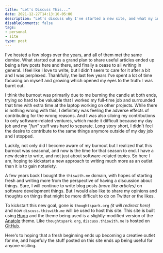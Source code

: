 ```yaml
---
title: "Let's Discuss This..."
date: 2021-12-27T14:13:10-05:00
description: "Let's discuss why I've started a new site, and what my intentions are for its use."
disableComments: false
tags:
- personal
- site
type: post
---
```


I've hosted a few blogs over the years, and all of them met the same demise.  What started out as a grand plan to share
useful articles ended up being a few posts here and there, and finally a cease to all writing in general.  I feel like I
love to write, but I didn't seem to care for it after a bit and I was perplexed.  Thankfully, the last few years I've
spent a lot of time focusing on myself and growing which opened my eyes to the truth: I was burnt out.

I think the burnout was primarily due to me burning the candle at both ends, trying so hard to be valuable that I worked
my full-time job and surrounded that time with extra time at the laptop working on other projects.  While there is
nothing wrong with this, I definitely was feeling the adverse effects of contributing for the wrong reasons.  And I was
also siloing my contributions to only software-related ventures, which made it difficult because my day job and my
_"fun"_ stuff was hard to separate.  Long story short, I didn't feel the desire to contribute to the same things anymore
outside of my day job and I stopped.

Luckily, not only did I become aware of my burnout but I realized that this burnout was seasonal, and now is the time
for that season to end.  I have a new desire to write, and not just about software-related topics.  So here I am, hoping
to kickstart a new approach to writing much more as an outlet than it is to gain notariety.

A few years back I bought the `thiswith.me` domain, with hopes of starting fresh and writing more from the perspective
of having a discussion about things.  Sure, I will continue to write blog posts _(more like articles)_ on software
development things.  But I would also like to share my opinions and thoughts on things that might be more difficult to
do on Twitter or the likes.

To kickstart this new goal, gone is `thoughtspark.org` _(it will redirect here)_ and now `discuss.thiswith.me` will be
used to host this site.  This site is built using [Hugo](https://gohugo.io/) and the theme being used is a
slightly-modified version of the [Anatole](https://themes.gohugo.io/themes/anatole/) theme.  Like `thoughtspark.org`,
`discuss.thiswith.me` is hosted on [GitHub](https://gohugo.io/hosting-and-deployment/hosting-on-github/).

Here's to hoping that a fresh beginning ends up becoming a creative outlet for me, and hopefuly the stuff posted on this
site ends up being useful for anyone visiting.
